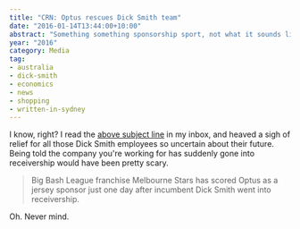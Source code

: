 ```yaml
---
title: "CRN: Optus rescues Dick Smith team"
date: "2016-01-14T13:44:00+10:00"
abstract: "Something something sponsorship sport, not what it sounds like"
year: "2016"
category: Media
tag:
- australia
- dick-smith
- economics
- news
- shopping
- written-in-sydney
---
```

I know, right? I read the [above subject line] in my inbox, and heaved a sigh of relief for all those Dick Smith employees so uncertain about their future. Being told the company you're working for has suddenly gone into receivership would have been pretty scary.

> Big Bash League franchise Melbourne Stars has scored Optus as a jersey sponsor just one day after incumbent Dick Smith went into receivership.

Oh. Never mind.

[above subject line]: http://www.crn.com.au/News/413342,optus-rescues-melbourne-stars-after-dick-smith-exit.aspx

